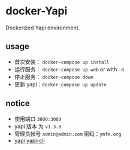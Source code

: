 # docker-Yapi

Dockerized Yapi environment.

## usage

* 首次安装：  `docker-compose up install`
* 运行服务：  `docker-compose up web` or with `-d`
* 停止服务：  `docker-compose down`
* 更新 yapi：`docker-compose up update` 

## notice

* 使用端口 `3000:3000`
* yapi 版本 为 `v1.3.8`
* 管理员帐号 `admin@admin.com` 密码：`ymfe.org`
* [yapi](https://github.com/YMFE/yapi) [yapi-cli](https://github.com/YMFE/yapi-cli) 